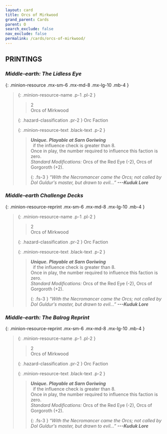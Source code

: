 ```yaml
---
layout: card
title: Orcs of Mirkwood
grand_parent: Cards
parent: O
search_exclude: false
nav_exclude: false
permalink: /cards/orcs-of-mirkwood/
---
```


## PRINTINGS


### _Middle-earth: The Lidless Eye_

{: .minion-resource .mx-sm-6 .mx-md-8 .mx-lg-10 .mb-4 }
> {: .minion-resource-name .p-1 .pl-2 }
> > <div class="hazard-mp">2</div>
> > <div class="card-name">Orcs of Mirkwood</div>
>
> {: .hazard-classification .pr-2 }
> Orc Faction
>
> {: .minion-resource-text .black-text .p-2 }
> > _**Unique.**_ ***Playable at Sarn Goriwing*** <br>&ensp;if the influence check is greater than 8. <br>Once in play, the number required to influence this faction is zero. <br>_Standard Modifications:_ Orcs of the Red Eye (-2), Orcs of Gorgoroth (+2). 
> > 
> > {: .fs-3 } 
> > _“With the Necromancer came the Orcs; not called by Dol Guldur's master, but drawn to evil...”_ ***---&#65279;Kuduk&nbsp;Lore***  
> 

### _Middle-earth Challenge Decks_

{: .minion-resource-reprint .mx-sm-6 .mx-md-8 .mx-lg-10 .mb-4 }
> {: .minion-resource-name .p-1 .pl-2 }
> > <div class="hazard-mp">2</div>
> > <div class="card-name">Orcs of Mirkwood</div>
>
> {: .hazard-classification .pr-2 }
> Orc Faction
>
> {: .minion-resource-text .black-text .p-2 }
> > _**Unique.**_ ***Playable at Sarn Goriwing*** <br>&ensp;if the influence check is greater than 8. <br>Once in play, the number required to influence this faction is zero. <br>_Standard Modifications:_ Orcs of the Red Eye (-2), Orcs of Gorgoroth (+2). 
> > 
> > {: .fs-3 } 
> > _“With the Necromancer came the Orcs; not called by Dol Guldur's master, but drawn to evil...”_ ***---&#65279;Kuduk&nbsp;Lore***  
> 

### _Middle-earth: The Balrog Reprint_

{: .minion-resource-reprint .mx-sm-6 .mx-md-8 .mx-lg-10 .mb-4 }
> {: .minion-resource-name .p-1 .pl-2 }
> > <div class="hazard-mp">2</div>
> > <div class="card-name">Orcs of Mirkwood</div>
>
> {: .hazard-classification .pr-2 }
> Orc Faction
>
> {: .minion-resource-text .black-text .p-2 }
> > _**Unique.**_ ***Playable at Sarn Goriwing*** <br>&ensp;if the influence check is greater than 8. <br>Once in play, the number required to influence this faction is zero. <br>_Standard Modifications:_ Orcs of the Red Eye (-2), Orcs of Gorgoroth (+2). 
> > 
> > {: .fs-3 } 
> > _“With the Necromancer came the Orcs; not called by Dol Guldur's master, but drawn to evil...”_ ***---&#65279;Kuduk&nbsp;Lore***  
> 
